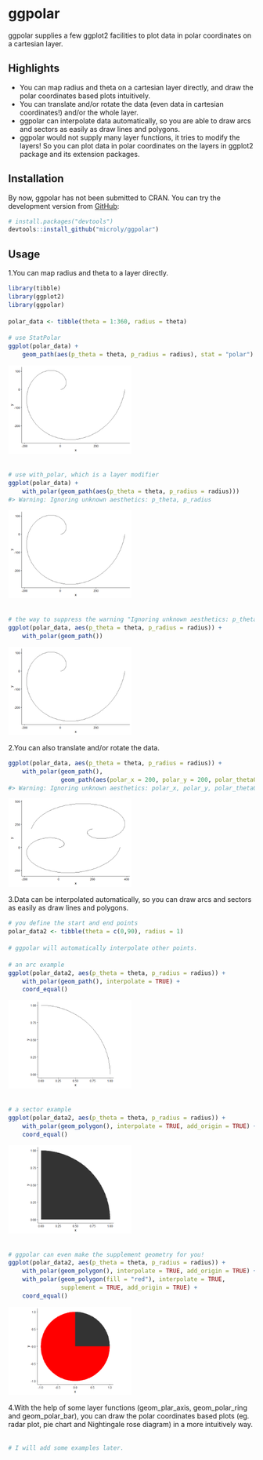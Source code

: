 
<!-- README.md is generated from README.Rmd. Please edit that file -->

# ggpolar

<!-- badges: start -->

<!-- badges: end -->

ggpolar supplies a few ggplot2 facilities to plot data in polar
coordinates on a cartesian layer.

## Highlights

  - You can map radius and theta on a cartesian layer directly, and draw
    the polar coordinates based plots intuitively.
  - You can translate and/or rotate the data (even data in cartesian
    coordinates\!) and/or the whole layer.
  - ggpolar can interpolate data automatically, so you are able to draw
    arcs and sectors as easily as draw lines and polygons.
  - ggpolar would not supply many layer functions, it tries to modify
    the layers\! So you can plot data in polar coordinates on the layers
    in ggplot2 package and its extension packages.

## Installation

By now, ggpolar has not been submitted to CRAN. You can try the
development version from [GitHub](https://github.com/):

``` r
# install.packages("devtools")
devtools::install_github("microly/ggpolar")
```

## Usage

1.You can map radius and theta to a layer directly.

``` r
library(tibble)
library(ggplot2)
library(ggpolar)

polar_data <- tibble(theta = 1:360, radius = theta)

# use StatPolar
ggplot(polar_data) + 
    geom_path(aes(p_theta = theta, p_radius = radius), stat = "polar")
```

<img src="man/figures/README-map_radius_theta-1.png" width="50%" />

``` r

# use with_polar, which is a layer modifier
ggplot(polar_data) + 
    with_polar(geom_path(aes(p_theta = theta, p_radius = radius)))
#> Warning: Ignoring unknown aesthetics: p_theta, p_radius
```

<img src="man/figures/README-map_radius_theta-2.png" width="50%" />

``` r

# the way to suppress the warning "Ignoring unknown aesthetics: p_theta, p_radius":
ggplot(polar_data, aes(p_theta = theta, p_radius = radius)) + 
    with_polar(geom_path())
```

<img src="man/figures/README-map_radius_theta-3.png" width="50%" />

2.You can also translate and/or rotate the data.

``` r
ggplot(polar_data, aes(p_theta = theta, p_radius = radius)) + 
    with_polar(geom_path(),
               geom_path(aes(polar_x = 200, polar_y = 200, polar_theta0 = 180)))
#> Warning: Ignoring unknown aesthetics: polar_x, polar_y, polar_theta0
```

<img src="man/figures/README-translate_rotate-1.png" width="50%" />

3.Data can be interpolated automatically, so you can draw arcs and
sectors as easily as draw lines and polygons.

``` r
# you define the start and end points
polar_data2 <- tibble(theta = c(0,90), radius = 1)

# ggpolar will automatically interpolate other points.

# an arc example
ggplot(polar_data2, aes(p_theta = theta, p_radius = radius)) + 
    with_polar(geom_path(), interpolate = TRUE) + 
    coord_equal()
```

<img src="man/figures/README-interpolation-1.png" width="50%" />

``` r

# a sector example
ggplot(polar_data2, aes(p_theta = theta, p_radius = radius)) + 
    with_polar(geom_polygon(), interpolate = TRUE, add_origin = TRUE) + 
    coord_equal()
```

<img src="man/figures/README-interpolation-2.png" width="50%" />

``` r

# ggpolar can even make the supplement geometry for you! 
ggplot(polar_data2, aes(p_theta = theta, p_radius = radius)) + 
    with_polar(geom_polygon(), interpolate = TRUE, add_origin = TRUE) +
    with_polar(geom_polygon(fill = "red"), interpolate = TRUE, 
               supplement = TRUE, add_origin = TRUE) +
    coord_equal()
```

<img src="man/figures/README-interpolation-3.png" width="50%" />

4.With the help of some layer functions (geom\_plar\_axis,
geom\_polar\_ring and geom\_polar\_bar), you can draw the polar
coordinates based plots (eg. radar plot, pie chart and Nightingale rose
diagram) in a more intuitively way.

``` r

# I will add some examples later.
```
